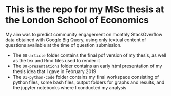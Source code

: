# This is the repo for my MSc thesis at the London School of Economics

My aim was to predict community engagement on monthly StackOverflow data obtained with Google Big Query, using only textual content of questions available at the time of question submission.


* The `00-article` folder contains the final pdf version of my thesis, as well as the tex and Rmd files used to render it
* The `00-presentations` folder contains an early html presentation of my thesis idea that I gave in February 2019
* The `01-python-code` folder contains my final workspace consisting of python files, some bash files, output folders for graphs and results, and the jupyter notebooks where I conducted my analysis

